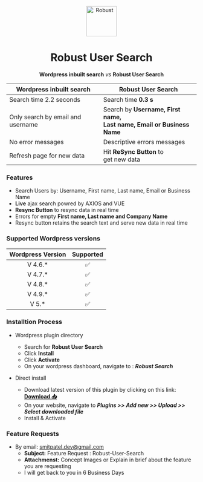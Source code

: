 <p align="center">
  <img align="center" height="80" width="80" src="https://github.com/smitpatelx/robust_user_search/blob/master/assets/robust_bg_white.svg" alt="Robust" />
</p>
<h1 align="center">Robust User Search</h1>

<p align="center"><b>Wordpress inbuilt search</b> <i>vs</i> <b>Robust User Search</b></p>

<p align="center">
  
| Wordpress inbuilt search | Robust User Search|
|---|---|
| Search time 2.2 seconds  | Search time **0.3 s** |
| Only search by email and username  | Search by **Username, First name, <br/>Last name, Email or Business Name** |
| No error messages  | Descriptive errors messages   |
| Refresh page for new data | Hit **ReSync Button** to<br/> get new data |

</p>

### Features

+ Search Users by: Username, First name, Last name, Email or Business Name
+ **Live** ajax search powred by AXIOS and VUE
+ **Resync Button** to resync data in real time
+ Errors for empty **First name, Last name and Company Name**
+ Resync button retains the search text and serve new data in real time

### Supported Wordpress versions

| Wordpress Version | Supported |
|:---:|:---:|
| V 4.6.* | ✅ |
| V 4.7.* | ✅ |
| V 4.8.* | ✅ |
| V 4.9.* | ✅ |
| V 5.* | ✅ |


### Installtion Process

+ Wordpress plugin directory
  - Search for **Robust User Search**
  - Click **Install**
  - Click **Activate**
  - On your wordpress dashboard, navigate to : ***Robust Search***
  
+ Direct install
  - Download latest version of this plugin by clicking on this link: [**Download 📥**](https://downloads.smitpatelx.com/robust-user-search/latest)
  - On your website, navigate to ***Plugins >> Add new >> Upload >> Select downloaded file***
  - Install & Activate
  
### Feature Requests

+ By email: [smitpatel.dev@gmail.com](mailto:smitpatel.dev@gmail.com)
  - **Subject:** Feature Request : Robust-User-Search
  - **Attachmenst:** Concept Images or Explain in brief about the feature you are requesting
  - I will get back to you in 6 Business Days
  
